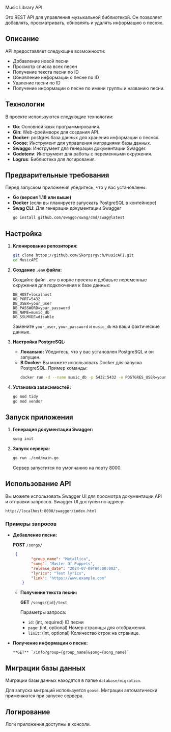  Music Library API

Это REST API для управления музыкальной библиотекой. Он позволяет добавлять, просматривать, обновлять и удалять информацию о песнях.

## Описание

API предоставляет следующие возможности:

-   Добавление новой песни
-   Просмотр списка всех песен
-   Получение текста песни по ID
-   Обновление информации о песне по ID
-   Удаление песни по ID
-   Получение информации о песне по имени группы и названию песни.

## Технологии

В проекте используются следующие технологии:

-   **Go**: Основной язык программирования.
-   **Gin**: Web-фреймворк для создания API.
-   **Docker**: postgres база данных для хранения информации о песнях.
-   **Goose**: Инструмент для управления миграциями базы данных.
-   **Swaggo**: Инструмент для генерации документации Swagger.
-   **Godotenv**: Инструмент для работы с переменными окружения.
-   **Logrus**: Библиотека для логирования.

## Предварительные требования

Перед запуском приложения убедитесь, что у вас установлены:

-   **Go (версия 1.18 или выше)**
-   **Docker** (если вы планируете запускать PostgreSQL в контейнере)
-   **Swag CLI**: Для генерации документации Swagger
    ```bash
    go install github.com/swaggo/swag/cmd/swag@latest
    ```

## Настройка

1.  **Клонирование репозитория:**

    ```bash
    git clone https://github.com/Skorpsrgvch/MusicAPI.git
    cd MusicAPI
    ```

2.  **Создание `.env` файла:**

    Создайте файл `.env` в корне проекта и добавьте переменные окружения для подключения к базе данных:

    ```env
    DB_HOST=localhost
    DB_PORT=5432
    DB_USER=your_user
    DB_PASSWORD=your_password
    DB_NAME=music_db
    DB_SSLMODE=disable
    ```

    Замените `your_user`, `your_password` и `music_db` на ваши фактические данные.

3.  **Настройка PostgreSQL:**

    -   **Локально:** Убедитесь, что у вас установлен PostgreSQL и он запущен.
    -   **В Docker:** Вы можете использовать Docker для запуска PostgreSQL. Пример команды:
        ```bash
        docker run -d --name music_db -p 5432:5432 -e POSTGRES_USER=your_user -e POSTGRES_PASSWORD=your_password -e POSTGRES_DB=music_db postgres:latest
        ```

4.  **Установка зависимостей:**
    ```bash
    go mod tidy
    go mod vendor
    ```

## Запуск приложения

1.  **Генерация документации Swagger:**
    ```bash
    swag init
    ```
2.  **Запуск сервера:**
    ```bash
    go run ./cmd/main.go
    ```

    Сервер запустится по умолчанию на порту 8000.

## Использование API

Вы можете использовать Swagger UI для просмотра документации API и отправки запросов. Swagger UI доступен по адресу:

`http://localhost:8000/swagger/index.html`

### Примеры запросов

*   **Добавление песни:**
  
    **POST** `/songs/`
  
    ```json
     {
            "group_name": "Metallica",
            "song": "Master Of Puppets",
            "release_date": "2024-07-09T00:00:00Z",
            "lyrics": "Test lyrics",
            "link": "https://www.example.com"
        }
    ```
    *   **Получение текста песни:**
  
         **GET**  `/songs/{id}/text`  
        
         Параметры запроса:

        -   `id`: (int, required) ID песни
        -   `page`: (int, optional) Номер страницы для отображения.
        -   `limit`: (int, optional) Количество строк на странице.

*  **Получение информации о песне:**
  
       **GET** `/info?group={group_name}&song={song_name}`

## Миграции базы данных

Миграции базы данных находятся в папке `database/migration`.

Для запуска миграций используется `goose`. Миграции автоматически применяются при запуске сервера.

## Логирование

Логи приложения доступны в консоли.
